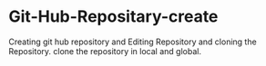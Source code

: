 # Git-Hub-Repositary-create
Creating git hub repository and Editing Repository and cloning the Repository.
clone the repository in local and global.

